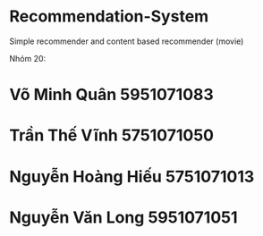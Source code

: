 # Recommendation-System
Simple recommender and content based recommender (movie)

Nhóm 20:

# Võ Minh Quân	5951071083
# Trần Thế Vĩnh	5751071050
# Nguyễn Hoàng Hiếu	5751071013
# Nguyễn Văn Long	5951071051
